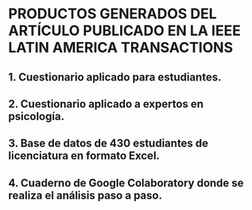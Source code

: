 # PRODUCTOS GENERADOS DEL ARTÍCULO PUBLICADO EN LA IEEE LATIN AMERICA TRANSACTIONS
## 1. Cuestionario aplicado para estudiantes.
## 2. Cuestionario aplicado a expertos en psicología.
## 3. Base de datos de 430 estudiantes de licenciatura en formato Excel.
## 4. Cuaderno de Google Colaboratory donde se realiza el análisis paso a paso.
